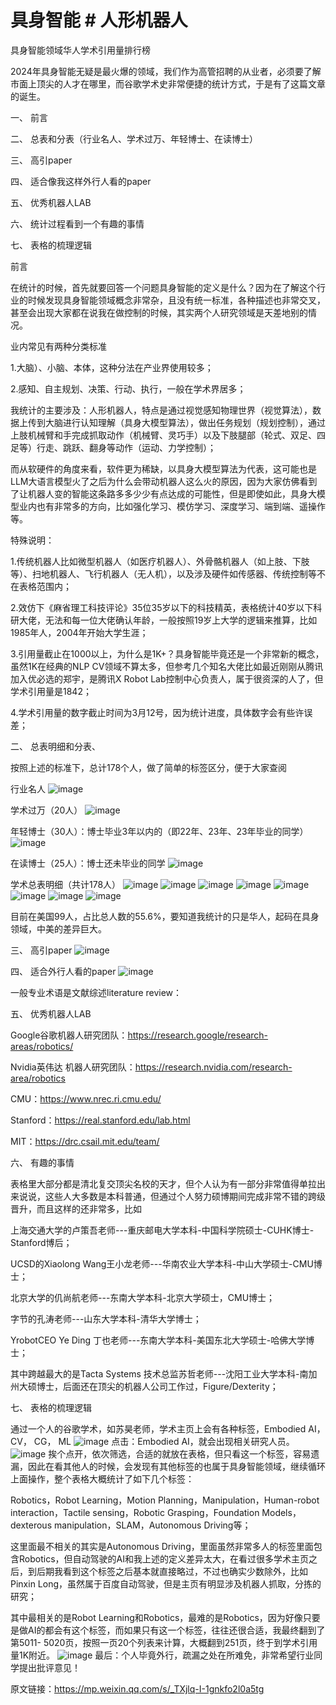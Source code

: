 # 具身智能 # 人形机器人
具身智能领域华人学术引用量排行榜

2024年具身智能无疑是最火爆的领域，我们作为高管招聘的从业者，必须要了解市面上顶尖的人才在哪里，而谷歌学术史非常便捷的统计方式，于是有了这篇文章的诞生。

一、	前言

二、	总表和分表（行业名人、学术过万、年轻博士、在读博士）

三、	高引paper

四、	适合像我这样外行人看的paper

五、	优秀机器人LAB

六、	统计过程看到一个有趣的事情

七、	表格的梳理逻辑


前言

在统计的时候，首先就要回答一个问题具身智能的定义是什么？因为在了解这个行业的时候发现具身智能领域概念非常杂，且没有统一标准，各种描述也非常交叉，甚至会出现大家都在说我在做控制的时候，其实两个人研究领域是天差地别的情况。

业内常见有两种分类标准

1.大脑）、小脑、本体，这种分法在产业界使用较多；

2.感知、自主规划、决策、行动、执行，一般在学术界居多；

我统计的主要涉及：人形机器人，特点是通过视觉感知物理世界（视觉算法），数据上传到大脑进行认知理解（具身大模型算法），做出任务规划（规划控制），通过上肢机械臂和手完成抓取动作（机械臂、灵巧手）以及下肢腿部（轮式、双足、四足等）行走、跳跃、翻身等动作（运动、力学控制）；

而从软硬件的角度来看，软件更为稀缺，以具身大模型算法为代表，这可能也是LLM大语言模型火了之后为什么会带动机器人这么火的原因，因为大家仿佛看到了让机器人变的智能这条路多多少少有点达成的可能性，但是即使如此，具身大模型业内也有非常多的方向，比如强化学习、模仿学习、深度学习、端到端、遥操作等。

特殊说明：

1.传统机器人比如微型机器人（如医疗机器人）、外骨骼机器人（如上肢、下肢等）、扫地机器人、飞行机器人（无人机），以及涉及硬件如传感器、传统控制等不在表格范围内；

2.效仿下《麻省理工科技评论》35位35岁以下的科技精英，表格统计40岁以下科研大佬，无法和每一位大佬确认年龄，一般按照19岁上大学的逻辑来推算，比如1985年人，2004年开始大学生涯；

3.引用量截止在1000以上，为什么是1K+？具身智能毕竟还是一个非常新的概念，虽然1K在经典的NLP CV领域不算太多，但参考几个知名大佬比如最近刚刚从腾讯加入优必选的郑宇，是腾讯X Robot Lab控制中心负责人，属于很资深的人了，但学术引用量是1842； 

4.学术引用量的数字截止时间为3月12号，因为统计进度，具体数字会有些许误差；
	
二、 总表明细和分表、

按照上述的标准下，总计178个人，做了简单的标签区分，便于大家查阅

行业名人
![image](行业名人.webp)

学术过万（20人）
![image](引用过万.webp)

年轻博士（30人）：博士毕业3年以内的（即22年、23年、23年毕业的同学）
![image](年轻博士1.png)

在读博士（25人）：博士还未毕业的同学
![image](在读博士.webp)

学术总表明细（共计178人）
![image](1-20.webp)
![image](21-40.webp)
![image](41-60.webp)
![image](61-80.webp)
![image](81-100.webp)
![image](101-120.png)
![image](121-140.webp)
![image](140-178.png)

目前在美国99人，占比总人数的55.6%，要知道我统计的只是华人，起码在具身领域，中美的差异巨大。

三、 高引paper
![image](高引.webp)

四、 适合外行人看的paper
![image](外行.webp)

一般专业术语是文献综述literature review：

五、 优秀机器人LAB

Google谷歌机器人研究团队：https://research.google/research-areas/robotics/

Nvidia英伟达 机器人研究团队：https://research.nvidia.com/research-area/robotics

CMU：https://www.nrec.ri.cmu.edu/

Stanford：https://real.stanford.edu/lab.html

MIT：https://drc.csail.mit.edu/team/

六、 有趣的事情

表格里大部分都是清北复交顶尖名校的天才，但个人认为有一部分非常值得单拉出来说说，这些人大多数是本科普通，但通过个人努力硕博期间完成非常不错的跨级晋升，而且这样的还非常多，比如

上海交通大学的卢策吾老师---重庆邮电大学本科-中国科学院硕士-CUHK博士-Stanford博后；

UCSD的Xiaolong Wang王小龙老师---华南农业大学本科-中山大学硕士-CMU博士；

北京大学的仉尚航老师---东南大学本科-北京大学硕士，CMU博士；

字节的孔涛老师---山东大学本科-清华大学博士；

YrobotCEO Ye Ding 丁也老师---东南大学本科-美国东北大学硕士-哈佛大学博士；

其中跨越最大的是Tacta Systems 技术总监苏哲老师---沈阳工业大学本科-南加州大硕博士，后面还在顶尖的机器人公司工作过，Figure/Dexterity；

七、 表格的梳理逻辑

通过一个人的谷歌学术，如苏昊老师，学术主页上会有各种标签，Embodied AI，CV， CG， ML
![image](苏昊.webp)
点击：Embodied AI，就会出现相关研究人员。
![image](embodied.webp)
挨个点开，依次筛选，合适的就放在表格，但只看这一个标签，容易遗漏，因此在看其他人的时候，会发现有其他标签的也属于具身智能领域，继续循环上面操作，整个表格大概统计了如下几个标签：

Robotics，Robot Learning，Motion Planning，Manipulation，Human-robot interaction，Tactile sensing，Robotic Grasping，Foundation Models，dexterous manipulation，SLAM，Autonomous Driving等；

这里面最不相关的其实是Autonomous Driving，里面虽然非常多人的标签里面包含Robotics，但自动驾驶的AI和我上述的定义差异太大，在看过很多学术主页之后，到后期我看到这个标签之后基本就直接略过，不过也确实少数除外，比如Pinxin Long，虽然属于百度自动驾驶，但是主页有明显涉及机器人抓取，分拣的研究；

其中最相关的是Robot Learning和Robotics，最难的是Robotics，因为好像只要是做AI的都会有这个标签，而如果只有这一个标签，往往还很合适，我最终翻到了第5011- 5020页，按照一页20个列表来计算，大概翻到251页，终于到学术引用量1K附近。
![image](1K.webp)
最后：个人毕竟外行，疏漏之处在所难免，非常希望行业同学提出批评意见！

原文链接：https://mp.weixin.qq.com/s/_TXjlq-I-1gnkfo2l0a5tg
